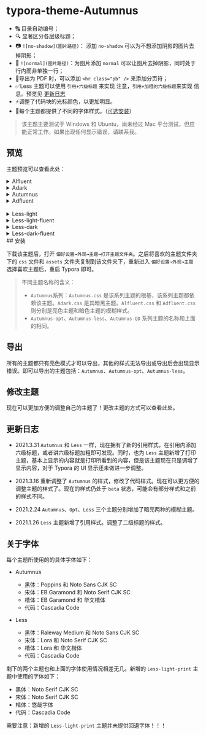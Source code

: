 # typora-theme-Autumnus

+ 🔠 目录自动编号；
+ 🔍 显著区分各层级标题；
+ 📷 `![no-shadow](图片路径)`： 添加 `no-shadow` 可以为不想添加阴影的图片去掉阴影；
+ 🎴 `![normal](图片路径)`：为图片添加 `normal` 可以让图片去掉阴影，同时处于行内而非单独一行；
+ 📖导出为 PDF 时，可以添加 `<hr class="pb" />` 来添加分页符；
+ ✅Less 主题可以使用 `引用+六级标题` 来实现 注意，`引用+加粗的六级标题`来实现 信息。预览见 [更新日志](#update)
+ ⚡调整了代码块的光标颜色，以更加明显。
+ 🔧每个主题都提供了不同的字体样式。（[可选安装](#font)）

> 该主题主要测试于  Windows 和 Ubuntu，尚未经过 Mac 平台测试，但应能正常工作。如果出现任何显示错误，请联系我。

## 预览

主题预览可以查看此处：

<details>
  <summary>Alfluent</summary>
  <img src="https://i.loli.net/2021/03/17/cjY8tZfVwMiLqDC.png" alt="alfluent.png">
  </details>
  <details>
  <summary>Adark</summary>
  <img src="https://i.loli.net/2021/03/17/Mpr71zkiNHhbT8w.jpg" alt="adark"  />
  </details>
  <details>
  <summary>Autumnus</summary>
  <img src="https://i.loli.net/2021/03/17/XCx2LUzVS6DfJEj.jpg" alt="Autumnus" />
  </details>
  <details>
  <summary>Adfluent</summary>
   <img src="https://i.loli.net/2021/03/17/CgiI5UM7rbp1oz4.png" alt="adfluent.png" />
</details>
<br/>
<details>
  <summary>Less-light</summary>
<img src="https://i.loli.net/2021/03/31/q7oNCebh3zF4anZ.png" >
</details>
<details>
  <summary>Less-light-fluent</summary>
<img src="https://i.loli.net/2021/03/31/T6BIYZalUDRd8Gv.png" >
</details>
<details>
  <summary>Less-dark</summary>
<img src="https://i.loli.net/2021/03/31/PU76fXOnLWayh5k.png" >
</details>
<details>
  <summary>Less-dark-fluent</summary>
<img src="https://i.loli.net/2021/03/31/b9GrRM82Wu6B37O.png" >
</details>
## 安装

下载该主题后，打开 `偏好设置→外观→主题→打开主题文件夹`。之后将喜欢的主题文件夹下的 `css` 文件和 `assets` 文件夹复制到该文件夹下，重新进入 `偏好设置→外观→主题` 选择喜欢主题后，重启 Typora 即可。

> 不同主题名称的含义：
>
> + `Autumnus`系列：`Autumnus.css` 是该系列主题的根基，该系列主题都依赖该主题。`Adark.css` 是其暗黑主题。`Alfluent.css` 和 `Adfluent.css` 则分别是亮色主题和暗色主题的模糊样式。
> + `Autumnus-opt`、`Autumnus-less`、`Autumnus-QD` 系列主题的名称和上面的相同。

## 导出

所有的主题都只有亮色模式才可以导出，其他的样式无法导出或导出后会出现显示错误。即可以导出的主题包括：`Autumnus`、`Autumnus-opt`、`Autumnus-less`。

## 修改主题

现在可以更加方便的调整自己的主题了！更改主题的方式可以查看此处。

## <span id="update">更新日志</span>

+ 2021.3.31 `Autumnus` 和 `Less` 一样，现在拥有了新的引用样式，在引用内添加六级标题，或者讲六级标题加粗即可发现。同时，也为 `Less` 主题新增了打印主题，基本上显示的内容就是打印所看到的内容，但是该主题现在只是调增了显示内容，对于 Typora 的 UI 显示还未做进一步调整。

+ 2021.3.16 重新调整了 `Autumnus` 的样式，修改了代码样式。现在可以更方便的调整主题的样式了。现在的样式仍处于 `beta` 状态，可能会有部分样式和之前的样式不同。

+ 2021.2.24 `Autumnus`、`Opt`、`Less` 三个主题分别增加了暗亮两种的模糊主题。

+ 2021.1.26  `Less` 主题新增了引用样式。调整了二级标题的样式。

## <span id="font">关于字体</span>

每个主题所使用的的具体字体如下：
+ Autumnus
  + 黑体：Poppins 和 Noto Sans CJK SC
  + 宋体：EB Garamond 和 Noto Serif CJK SC
  + 楷体：EB Garamond 和 华文楷体
  + 代码：Cascadia Code

+ Less
  + 黑体：Raleway Medium 和 Noto Sans CJK SC
  + 宋体：Lora 和 Noto Serif CJK SC
  + 楷体：Lora 和 华文楷体
  + 代码：Cascadia Code

剩下的两个主题也和上面的字体使用情况相差无几。新增的 `Less-light-print` 主题中使用的字体如下：

  + 黑体：Noto Serif CJK SC
  + 宋体：Noto Serif CJK SC
  + 楷体：悠哉字体
  + 代码：Cascadia Code

需要注意：新增的 `Less-light-print` 主题并未提供回退字体！！！